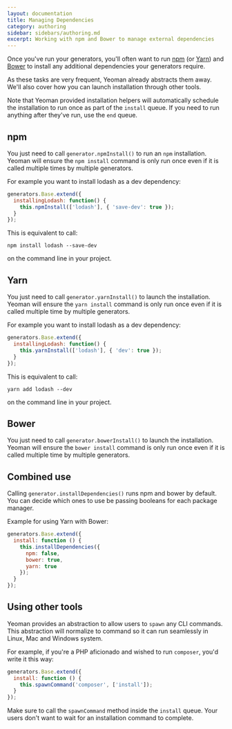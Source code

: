 ```yaml
---
layout: documentation
title: Managing Dependencies
category: authoring
sidebar: sidebars/authoring.md
excerpt: Working with npm and Bower to manage external dependencies
---
```


Once you've run your generators, you'll often want to run [npm](https://www.npmjs.com/) (or [Yarn](https://yarnpkg.com/)) and [Bower](http://bower.io/) to install any additional dependencies your generators require.

As these tasks are very frequent, Yeoman already abstracts them away. We'll also cover how you can launch installation through other tools.

Note that Yeoman provided installation helpers will automatically schedule the installation to run once as part of the `install` queue. If you need to run anything after they've run, use the `end` queue.

## npm

You just need to call `generator.npmInstall()` to run an `npm` installation. Yeoman will ensure the `npm install` command is only run once even if it is called multiple times by multiple generators.

For example you want to install lodash as a dev dependency:

```js
generators.Base.extend({
  installingLodash: function() {
    this.npmInstall(['lodash'], { 'save-dev': true });
  }
});
```

This is equivalent to call:

```
npm install lodash --save-dev
```

on the command line in your project.


## Yarn

You just need to call `generator.yarnInstall()` to launch the installation. Yeoman will ensure the `yarn install` command is only run once even if it is called multiple time by multiple generators.

For example you want to install lodash as a dev dependency:

```js
generators.Base.extend({
  installingLodash: function() {
    this.yarnInstall(['lodash'], { 'dev': true });
  }
});
```

This is equivalent to call:

```
yarn add lodash --dev
```

on the command line in your project.

## Bower

You just need to call `generator.bowerInstall()` to launch the installation. Yeoman will ensure the `bower install` command is only run once even if it is called multiple time by multiple generators.

## Combined use

Calling `generator.installDependencies()` runs npm and bower by default. You can decide which ones to use be passing booleans for each package manager.

Example for using Yarn with Bower:

```js
generators.Base.extend({
  install: function () {
    this.installDependencies({
      npm: false,
      bower: true,
      yarn: true
    });
  }
});
```

## Using other tools

Yeoman provides an abstraction to allow users to `spawn` any CLI commands. This abstraction will normalize to command so it can run seamlessly in Linux, Mac and Windows system.

For example, if you're a PHP aficionado and wished to run `composer`, you'd write it this way:

```js
generators.Base.extend({
  install: function () {
    this.spawnCommand('composer', ['install']);
  }
});
```

Make sure to call the `spawnCommand` method inside the `install` queue. Your users don't want to wait for an installation command to complete.
